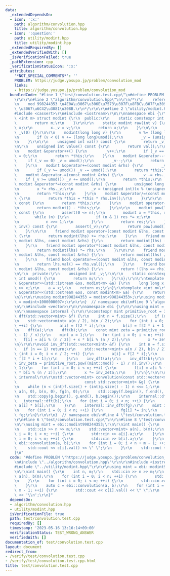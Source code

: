```yaml
---
data:
  _extendedDependsOn:
  - icon: ':x:'
    path: algorithm/convolution.hpp
    title: algorithm/convolution.hpp
  - icon: ':question:'
    path: utility/modint.hpp
    title: utility/modint.hpp
  _extendedRequiredBy: []
  _extendedVerifiedWith: []
  _isVerificationFailed: true
  _pathExtension: cpp
  _verificationStatusIcon: ':x:'
  attributes:
    '*NOT_SPECIAL_COMMENTS*': ''
    PROBLEM: https://judge.yosupo.jp/problem/convolution_mod
    links:
    - https://judge.yosupo.jp/problem/convolution_mod
  bundledCode: "#line 1 \"test/convolution.test.cpp\"\n#define PROBLEM \"https://judge.yosupo.jp/problem/convolution_mod\"\
    \r\n\r\n#line 2 \"algorithm/convolution.hpp\"\n\r\n/*\r\n    reference: https://hcpc-hokudai.github.io/archive/math_fft_002.pdf\r\
    \n    mod 998244353 \u4E0A\u3067\u306E\u7573\u307F\u8FBC\u307F\u3092 O(N log N)\
    \ \u3067\u6C42\u3081\u308B.\r\n*/\r\n\r\n#line 2 \"utility/modint.hpp\"\n\r\n\
    #include <cassert>\r\n#include <iostream>\r\n\r\nnamespace ebi {\r\n\r\ntemplate\
    \ <int m> struct modint {\r\n  public:\r\n    static constexpr int mod() {\r\n\
    \        return m;\r\n    }\r\n\r\n    static modint raw(int v) {\r\n        modint\
    \ x;\r\n        x._v = v;\r\n        return x;\r\n    }\r\n\r\n    modint() :\
    \ _v(0) {}\r\n\r\n    modint(long long v) {\r\n        v %= (long long)umod();\r\
    \n        if (v < 0) v += (long long)umod();\r\n        _v = (unsigned int)v;\r\
    \n    }\r\n\r\n    unsigned int val() const {\r\n        return _v;\r\n    }\r\
    \n\r\n    unsigned int value() const {\r\n        return val();\r\n    }\r\n\r\
    \n    modint &operator++() {\r\n        _v++;\r\n        if (_v == umod()) _v\
    \ = 0;\r\n        return *this;\r\n    }\r\n    modint &operator--() {\r\n   \
    \     if (_v == 0) _v = umod();\r\n        _v--;\r\n        return *this;\r\n\
    \    }\r\n    modint &operator+=(const modint &rhs) {\r\n        _v += rhs._v;\r\
    \n        if (_v >= umod()) _v -= umod();\r\n        return *this;\r\n    }\r\n\
    \    modint &operator-=(const modint &rhs) {\r\n        _v -= rhs._v;\r\n    \
    \    if (_v >= umod()) _v += umod();\r\n        return *this;\r\n    }\r\n   \
    \ modint &operator*=(const modint &rhs) {\r\n        unsigned long long x = _v;\r\
    \n        x *= rhs._v;\r\n        _v = (unsigned int)(x % (unsigned long long)umod());\r\
    \n        return *this;\r\n    }\r\n    modint &operator/=(const modint &rhs)\
    \ {\r\n        return *this = *this * rhs.inv();\r\n    }\r\n\r\n    modint operator+()\
    \ const {\r\n        return *this;\r\n    }\r\n    modint operator-() const {\r\
    \n        return modint() - *this;\r\n    }\r\n\r\n    modint pow(long long n)\
    \ const {\r\n        assert(0 <= n);\r\n        modint x = *this, res = 1;\r\n\
    \        while (n) {\r\n            if (n & 1) res *= x;\r\n            x *= x;\r\
    \n            n >>= 1;\r\n        }\r\n        return res;\r\n    }\r\n    modint\
    \ inv() const {\r\n        assert(_v);\r\n        return pow(umod() - 2);\r\n\
    \    }\r\n\r\n    friend modint operator+(const modint &lhs, const modint &rhs)\
    \ {\r\n        return modint(lhs) += rhs;\r\n    }\r\n    friend modint operator-(const\
    \ modint &lhs, const modint &rhs) {\r\n        return modint(lhs) -= rhs;\r\n\
    \    }\r\n    friend modint operator*(const modint &lhs, const modint &rhs) {\r\
    \n        return modint(lhs) *= rhs;\r\n    }\r\n\r\n    friend modint operator/(const\
    \ modint &lhs, const modint &rhs) {\r\n        return modint(lhs) /= rhs;\r\n\
    \    }\r\n    friend bool operator==(const modint &lhs, const modint &rhs) {\r\
    \n        return lhs.val() == rhs.val();\r\n    }\r\n    friend bool operator!=(const\
    \ modint &lhs, const modint &rhs) {\r\n        return !(lhs == rhs);\r\n    }\r\
    \n\r\n  private:\r\n    unsigned int _v;\r\n\r\n    static constexpr unsigned\
    \ int umod() {\r\n        return m;\r\n    }\r\n};\r\n\r\ntemplate <int m> std::istream\
    \ &operator>>(std::istream &os, modint<m> &a) {\r\n    long long x;\r\n    os\
    \ >> x;\r\n    a = x;\r\n    return os;\r\n}\r\ntemplate <int m>\r\nstd::ostream\
    \ &operator<<(std::ostream &os, const modint<m> &a) {\r\n    return os << a.val();\r\
    \n}\r\n\r\nusing modint998244353 = modint<998244353>;\r\nusing modint1000000007\
    \ = modint<1000000007>;\r\n\r\n}  // namespace ebi\n#line 9 \"algorithm/convolution.hpp\"\
    \n\r\n#include <vector>\r\n\r\nnamespace ebi {\r\n\r\nusing mint = ebi::modint998244353;\r\
    \n\r\nnamespace internal {\r\n\r\nconstexpr mint primitive_root = 3;\r\n\r\nvoid\
    \ dft(std::vector<mint> &f) {\r\n    int n = f.size();\r\n    if (n == 1) return;\r\
    \n    std::vector<mint> a(n / 2), b(n / 2);\r\n    for (int i = 0; i < n / 2;\
    \ ++i) {\r\n        a[i] = f[2 * i];\r\n        b[i] = f[2 * i + 1];\r\n    }\r\
    \n    dft(a);\r\n    dft(b);\r\n    const mint zeta = primitive_root.pow((mint::mod()\
    \ - 1) / n);\r\n    mint x = 1;\r\n    for (int i = 0; i < n; ++i) {\r\n     \
    \   f[i] = a[i % (n / 2)] + x * b[i % (n / 2)];\r\n        x *= zeta;\r\n    }\r\
    \n}\r\n\r\nvoid inv_dft(std::vector<mint> &f) {\r\n    int n = f.size();\r\n \
    \   if (n == 1) return;\r\n    std::vector<mint> a(n / 2), b(n / 2);\r\n    for\
    \ (int i = 0; i < n / 2; ++i) {\r\n        a[i] = f[2 * i];\r\n        b[i] =\
    \ f[2 * i + 1];\r\n    }\r\n    inv_dft(a);\r\n    inv_dft(b);\r\n    const mint\
    \ inv_zeta = primitive_root.pow((mint::mod() - 1) / n).inv();\r\n    mint x =\
    \ 1;\r\n    for (int i = 0; i < n; ++i) {\r\n        f[i] = a[i % (n / 2)] + x\
    \ * b[i % (n / 2)];\r\n        x *= inv_zeta;\r\n    }\r\n}\r\n\r\n}  // namespace\
    \ internal\r\n\r\nstd::vector<mint> convolution(const std::vector<mint> &f,\r\n\
    \                              const std::vector<mint> &g) {\r\n    int n = 1;\r\
    \n    while (n < (int)f.size() + (int)g.size() - 1) n <<= 1;\r\n    std::vector<mint>\
    \ a(n, 0), b(n, 0), fg(n, 0);\r\n    std::copy(f.begin(), f.end(), a.begin());\r\
    \n    std::copy(g.begin(), g.end(), b.begin());\r\n    internal::dft(a);\r\n \
    \   internal::dft(b);\r\n    for (int i = 0; i < n; ++i) {\r\n        fg[i] =\
    \ a[i] * b[i];\r\n    }\r\n    internal::inv_dft(fg);\r\n    mint in = mint(n).inv();\r\
    \n    for (int i = 0; i < n; ++i) {\r\n        fg[i] *= in;\r\n    }\r\n    return\
    \ fg;\r\n}\r\n\r\n}  // namespace ebi\n#line 4 \"test/convolution.test.cpp\"\n\
    \r\n#line 6 \"test/convolution.test.cpp\"\n\r\n#line 8 \"test/convolution.test.cpp\"\
    \n\r\nusing mint = ebi::modint998244353;\r\n\r\nint main() {\r\n    int n, m;\r\
    \n    std::cin >> n >> m;\r\n    std::vector<mint> a(n), b(m);\r\n    for (int\
    \ i = 0; i < n; ++i) {\r\n        std::cin >> a[i].a;\r\n    }\r\n    for (int\
    \ i = 0; i < m; ++i) {\r\n        std::cin >> b[i].a;\r\n    }\r\n    auto c =\
    \ ebi::convolution(a, b);\r\n    for (int i = 0; i < n + m - 1; ++i) {\r\n   \
    \     std::cout << c[i].val() << \" \";\r\n    }\r\n    std::cout << '\\n';\r\n\
    }\n"
  code: "#define PROBLEM \"https://judge.yosupo.jp/problem/convolution_mod\"\r\n\r\
    \n#include \"../algorithm/convolution.hpp\"\r\n\r\n#include <iostream>\r\n\r\n\
    #include \"../utility/modint.hpp\"\r\n\r\nusing mint = ebi::modint998244353;\r\
    \n\r\nint main() {\r\n    int n, m;\r\n    std::cin >> n >> m;\r\n    std::vector<mint>\
    \ a(n), b(m);\r\n    for (int i = 0; i < n; ++i) {\r\n        std::cin >> a[i].a;\r\
    \n    }\r\n    for (int i = 0; i < m; ++i) {\r\n        std::cin >> b[i].a;\r\n\
    \    }\r\n    auto c = ebi::convolution(a, b);\r\n    for (int i = 0; i < n +\
    \ m - 1; ++i) {\r\n        std::cout << c[i].val() << \" \";\r\n    }\r\n    std::cout\
    \ << '\\n';\r\n}"
  dependsOn:
  - algorithm/convolution.hpp
  - utility/modint.hpp
  isVerificationFile: true
  path: test/convolution.test.cpp
  requiredBy: []
  timestamp: '2023-05-16 13:16:14+09:00'
  verificationStatus: TEST_WRONG_ANSWER
  verifiedWith: []
documentation_of: test/convolution.test.cpp
layout: document
redirect_from:
- /verify/test/convolution.test.cpp
- /verify/test/convolution.test.cpp.html
title: test/convolution.test.cpp
---
```

